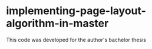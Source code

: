 # implementing-page-layout-algorithm-in-master

This code was developed for the author's bachelor thesis
